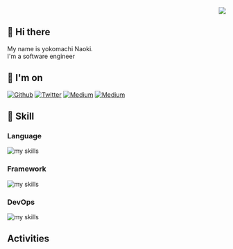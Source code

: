 <div align="right">
  <img src="https://komarev.com/ghpvc/?username=n-yokomachi" />
</div>

## 👋 Hi there
My name is yokomachi Naoki.  
I'm a software engineer

<!--START_SECTION:lapras-card-->
<!--END_SECTION:lapras-card-->

## 💬 I'm on
<div align="left">
<a href="https://github.com/n-yokomachi" target="_blank"><img alt="Github" src="https://img.shields.io/badge/GitHub-%2312100E.svg?&style=for-the-badge&logo=Github&logoColor=white" /></a>
<a href="https://twitter.com/_cityside" target="_blank"><img alt="Twitter" src="https://img.shields.io/badge/twitter-%231DA1F2.svg?&style=for-the-badge&logo=twitter&logoColor=white" /></a>
<a href="https://www.linkedin.com/in/yokomachi/" target="_blank"><img alt="Medium" src="https://img.shields.io/badge/linkdin-0a66c2.svg?&style=for-the-badge&logo=linkedin&logoColor=white" /></a>
<a href="https://qiita.com/yokomachi" target="_blank"><img alt="Medium" src="https://img.shields.io/badge/qiita-55C500.svg?&style=for-the-badge&logo=qiita&logoColor=white" /></a>
</div>  


## 🌱 Skill
### Language
<img alt="my skills" src="https://skillicons.dev/icons?theme=dark&perline=10&i=html,css,js,ts,python,cs,php" />

### Framework
<img alt="my skills" src="https://skillicons.dev/icons?theme=dark&perline=10&i=nodejs,react,next,remix,laravel,dotnet,django,vite,tailwind," />

### DevOps
<img alt="my skills" src="https://skillicons.dev/icons?theme=dark&perline=10&i=aws,figma,docker,git,github,gitlab,ai,vscode" />

## Activities

<!--
**n-yokomachi/n-yokomachi** is a ✨ _special_ ✨ repository because its `README.md` (this file) appears on your GitHub profile.

Here are some ideas to get you started:

- 🔭 I’m currently working on ...
- 🌱 I’m currently learning ...
- 👯 I’m looking to collaborate on ...
- 🤔 I’m looking for help with ...
- 💬 Ask me about ...
- 📫 How to reach me: ...
- 😄 Pronouns: ...
- ⚡ Fun fact: ...
-->

